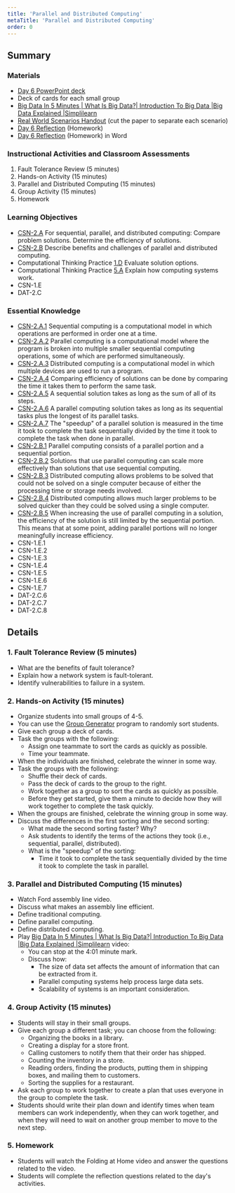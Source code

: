 ```yaml
---
title: 'Parallel and Distributed Computing'
metaTitle: 'Parallel and Distributed Computing'
order: 0
---
```


## Summary

### Materials

* [Day 6 PowerPoint deck](https://1drv.ms/w/s!AqsgsTyHBmRBjz2n4qHObblYfWJu?e=7JO3H6)
* Deck of cards for each small group
* [Big Data In 5 Minutes | What Is Big Data?| Introduction To Big Data |Big Data Explained |Simplilearn](https://youtu.be/bAyrObl7TYE)
* <a href="/unit-2/day-6/real-world-scenarios">Real World Scenarios Handout</a> (cut the paper to separate each scenario)
* <a href="/unit-2/day-6/reflection">Day 6 Reflection</a> (Homework)
* [Day 6 Reflection](https://1drv.ms/w/s!AqsgsTyHBmRBjzuTk5OBzbu1BTi7?e=ewM0jk) (Homework) in Word

### Instructional Activities and Classroom Assessments

1. Fault Tolerance Review (5 minutes)
2. Hands-on Activity (15 minutes)
3. Parallel and Distributed Computing (15 minutes)
4. Group Activity (15 minutes)
5. Homework

### Learning Objectives

* [CSN-2.A](https://apcentral.collegeboard.org/pdf/ap-computer-science-principles-course-and-exam-description.pdf?course=ap-computer-science-principles#page=114) For sequential, parallel, and distributed computing:
Compare problem solutions.
Determine the efficiency of solutions.
* [CSN-2.B](https://apcentral.collegeboard.org/pdf/ap-computer-science-principles-course-and-exam-description.pdf?course=ap-computer-science-principles#page=115) Describe benefits and challenges of parallel and distributed computing.
* Computational Thinking Practice [1.D](https://apcentral.collegeboard.org/pdf/ap-computer-science-principles-course-and-exam-description.pdf?course=ap-computer-science-principles#page=23) Evaluate solution options.
* Computational Thinking Practice [5.A](https://apcentral.collegeboard.org/pdf/ap-computer-science-principles-course-and-exam-description.pdf?course=ap-computer-science-principles#page=23) Explain how computing systems work.
* CSN-1.E
* DAT-2.C

### Essential Knowledge 

* [CSN-2.A.1](https://apcentral.collegeboard.org/pdf/ap-computer-science-principles-course-and-exam-description.pdf?course=ap-computer-science-principles#page=114) Sequential computing is a computational model in which operations are performed in order one at a time.
* [CSN-2.A.2](https://apcentral.collegeboard.org/pdf/ap-computer-science-principles-course-and-exam-description.pdf?course=ap-computer-science-principles#page=114) Parallel computing is a computational model where the program is broken into multiple smaller sequential computing operations, some of which are performed simultaneously.
* [CSN-2.A.3](https://apcentral.collegeboard.org/pdf/ap-computer-science-principles-course-and-exam-description.pdf?course=ap-computer-science-principles#page=114) Distributed computing is a computational model in which multiple devices are used to run a program.
* [CSN-2.A.4](https://apcentral.collegeboard.org/pdf/ap-computer-science-principles-course-and-exam-description.pdf?course=ap-computer-science-principles#page=114) Comparing efficiency of solutions can be done by comparing the time it takes them to perform the same task.
* [CSN-2.A.5](https://apcentral.collegeboard.org/pdf/ap-computer-science-principles-course-and-exam-description.pdf?course=ap-computer-science-principles#page=114) A sequential solution takes as long as the sum of all of its steps.
* [CSN-2.A.6](https://apcentral.collegeboard.org/pdf/ap-computer-science-principles-course-and-exam-description.pdf?course=ap-computer-science-principles#page=114) A parallel computing solution takes as long as its sequential tasks plus the longest of its parallel tasks.
* [CSN-2.A.7](https://apcentral.collegeboard.org/pdf/ap-computer-science-principles-course-and-exam-description.pdf?course=ap-computer-science-principles#page=115) The "speedup" of a parallel solution is measured in the time it took to complete the task sequentially divided by the time it took to complete the task when done in parallel.
* [CSN-2.B.1](https://apcentral.collegeboard.org/pdf/ap-computer-science-principles-course-and-exam-description.pdf?course=ap-computer-science-principles#page=115) Parallel computing consists of a parallel portion and a sequential portion.
* [CSN-2.B.2](https://apcentral.collegeboard.org/pdf/ap-computer-science-principles-course-and-exam-description.pdf?course=ap-computer-science-principles#page=115) Solutions that use parallel computing can scale more effectively than solutions that use sequential computing.
* [CSN-2.B.3](https://apcentral.collegeboard.org/pdf/ap-computer-science-principles-course-and-exam-description.pdf?course=ap-computer-science-principles#page=115) Distributed computing allows problems to be solved that could not be solved on a single computer because of either the processing time or storage needs involved.
* [CSN-2.B.4](https://apcentral.collegeboard.org/pdf/ap-computer-science-principles-course-and-exam-description.pdf?course=ap-computer-science-principles#page=115) Distributed computing allows much larger problems to be solved quicker than they could be solved using a single computer.
* [CSN-2.B.5](https://apcentral.collegeboard.org/pdf/ap-computer-science-principles-course-and-exam-description.pdf?course=ap-computer-science-principles#page=115) When increasing the use of parallel computing in a solution, the efficiency of the solution is still limited by the sequential portion. This means that at some point, adding parallel portions will no longer meaningfully increase efficiency.
* CSN-1.E.1
* CSN-1.E.2
* CSN-1.E.3
* CSN-1.E.4
* CSN-1.E.5
* CSN-1.E.6
* CSN-1.E.7
* DAT-2.C.6
* DAT-2.C.7
* DAT-2.C.8

## Details

### 1. Fault Tolerance Review (5 minutes)

* What are the benefits of fault tolerance?
* Explain how a network system is fault-tolerant.
* Identify vulnerabilities to failure in a system.

### 2. Hands-on Activity (15 minutes)

* Organize students into small groups of 4-5.
* You can use the [Group Generator](https://arcade.makecode.com/31859-57060-41272-95490) program to randomly sort students.
* Give each group a deck of cards.
* Task the groups with the following:
    * Assign one teammate to sort the cards as quickly as possible.
    * Time your teammate.
* When the individuals are finished, celebrate the winner in some way.
* Task the groups with the following: 
    * Shuffle their deck of cards.
    * Pass the deck of cards to the group to the right.
    * Work together as a group to sort the cards as quickly as possible.
    * Before they get started, give them a minute to decide how they will work together to complete the task quickly.
* When the groups are finished, celebrate the winning group in some way.
* Discuss the differences in the first sorting and the second sorting:
    * What made the second sorting faster? Why?
    * Ask students to identify the terms of the actions they took (i.e., sequential, parallel, distributed).
    * What is the "speedup" of the sorting:
        * Time it took to complete the task sequentially divided by the time it took to complete the task in parallel.

### 3. Parallel and Distributed Computing (15 minutes)

* Watch Ford assembly line video.
* Discuss what makes an assembly line efficient.
* Define traditional computing.
* Define parallel computing.
* Define distributed computing.
* Play [Big Data In 5 Minutes | What Is Big Data?| Introduction To Big Data |Big Data Explained |Simplilearn](https://youtu.be/bAyrObl7TYE) video:
    * You can stop at the 4:01 minute mark.
    * Discuss how:
        * The size of data set affects the amount of information that can be extracted from it.
        * Parallel computing systems help process large data sets.
        * Scalability of systems is an important consideration.

### 4. Group Activity (15 minutes)

* Students will stay in their small groups.
* Give each group a different task; you can choose from the following:
    * Organizing the books in a library.
    * Creating a display for a store front.
    * Calling customers to notify them that their order has shipped.
    * Counting the inventory in a store.
    * Reading orders, finding the products, putting them in shipping boxes, and mailing them to customers. 
    * Sorting the supplies for a restaurant.
* Ask each group to work together to create a plan that uses everyone in the group to complete the task.
* Students should write their plan down and identify times when team members can work independently, when they can work together, and when they will need to wait on another group member to move to the next step.

### 5. Homework 

* Students will watch the Folding at Home video and answer the questions related to the video.
* Students will complete the reflection questions related to the day's activities.